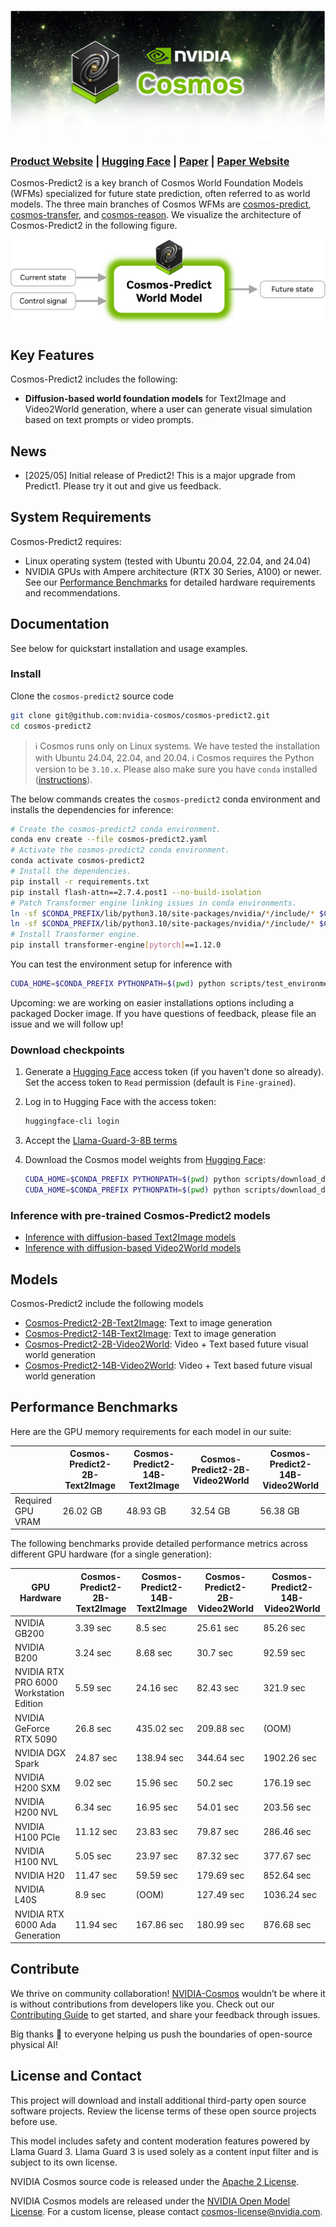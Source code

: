 <p align="center">
    <img src="assets/nvidia-cosmos-header.png" alt="NVIDIA Cosmos Header">
</p>

### [Product Website](https://www.nvidia.com/en-us/ai/cosmos/) | [Hugging Face](https://huggingface.co/collections/nvidia/cosmos-predict2-68028efc052239369a0f2959) | [Paper](https://arxiv.org/abs/2501.03575) | [Paper Website](https://research.nvidia.com/labs/dir/cosmos-predict1)

Cosmos-Predict2 is a key branch of Cosmos World Foundation Models (WFMs) specialized for future state prediction, often referred to as world models. The three main branches of Cosmos WFMs are [cosmos-predict](https://github.com/nvidia-cosmos/cosmos-predict2), [cosmos-transfer](https://github.com/nvidia-cosmos/cosmos-transfer1), and [cosmos-reason](https://github.com/nvidia-cosmos/cosmos-reason1). We visualize the architecture of Cosmos-Predict2 in the following figure.

<p align="center">
    <img src="assets/cosmos-predict-diagram.png" alt="Cosmos-Predict Architecture Diagram">
</p>

## Key Features
Cosmos-Predict2 includes the following:

- **Diffusion-based world foundation models** for Text2Image and Video2World generation, where a user can generate visual simulation based on text prompts or video prompts.

## News
- [2025/05] Initial release of Predict2! This is a major upgrade from Predict1. Please try it out and give us feedback. 

## System Requirements

Cosmos-Predict2 requires:
* Linux operating system (tested with Ubuntu 20.04, 22.04, and 24.04)
* NVIDIA GPUs with Ampere architecture (RTX 30 Series, A100) or newer. See our [Performance Benchmarks](#performance-benchmarks) for detailed hardware requirements and recommendations.

## Documentation
See below for quickstart installation and usage examples. 

### Install
Clone the `cosmos-predict2` source code
```bash
git clone git@github.com:nvidia-cosmos/cosmos-predict2.git
cd cosmos-predict2
```

> ℹ️ Cosmos runs only on Linux systems. We have tested the installation with Ubuntu 24.04, 22.04, and 20.04.
> ℹ️ Cosmos requires the Python version to be `3.10.x`. Please also make sure you have `conda` installed ([instructions](https://docs.conda.io/projects/conda/en/latest/user-guide/install/index.html)).

The below commands creates the `cosmos-predict2` conda environment and installs the dependencies for inference:
```bash
# Create the cosmos-predict2 conda environment.
conda env create --file cosmos-predict2.yaml
# Activate the cosmos-predict2 conda environment.
conda activate cosmos-predict2
# Install the dependencies.
pip install -r requirements.txt
pip install flash-attn==2.7.4.post1 --no-build-isolation
# Patch Transformer engine linking issues in conda environments.
ln -sf $CONDA_PREFIX/lib/python3.10/site-packages/nvidia/*/include/* $CONDA_PREFIX/include/
ln -sf $CONDA_PREFIX/lib/python3.10/site-packages/nvidia/*/include/* $CONDA_PREFIX/include/python3.10
# Install Transformer engine.
pip install transformer-engine[pytorch]==1.12.0
```

You can test the environment setup for inference with
```bash
CUDA_HOME=$CONDA_PREFIX PYTHONPATH=$(pwd) python scripts/test_environment.py
```

Upcoming: we are working on easier installations options including a packaged Docker image. If you have questions of feedback, please file an issue and we will follow up!

### Download checkpoints
1. Generate a [Hugging Face](https://huggingface.co/settings/tokens) access token (if you haven't done so already). Set the access token to `Read` permission (default is `Fine-grained`).

2. Log in to Hugging Face with the access token:
   ```bash
   huggingface-cli login
   ```
3. Accept the [Llama-Guard-3-8B terms](https://huggingface.co/meta-llama/Llama-Guard-3-8B)

4. Download the Cosmos model weights from [Hugging Face](https://huggingface.co/collections/nvidia/cosmos-predict2-68028efc052239369a0f2959):
   ```bash
   CUDA_HOME=$CONDA_PREFIX PYTHONPATH=$(pwd) python scripts/download_diffusion_checkpoints.py --model_sizes 2B 14B --model_types Text2Image --checkpoint_dir checkpoints
   CUDA_HOME=$CONDA_PREFIX PYTHONPATH=$(pwd) python scripts/download_diffusion_checkpoints.py --model_sizes 2B 14B --model_types Video2World --checkpoint_dir checkpoints

### Inference with pre-trained Cosmos-Predict2 models
* [Inference with diffusion-based Text2Image models](/examples/inference_diffusion_text2image.md)
* [Inference with diffusion-based Video2World models](/examples/inference_diffusion_video2world.md)

## Models

Cosmos-Predict2 include the following models

* [Cosmos-Predict2-2B-Text2Image](https://huggingface.co/nvidia/Cosmos-Predict2-2B-Text2Image): Text to image generation
* [Cosmos-Predict2-14B-Text2Image](https://huggingface.co/nvidia/Cosmos-Predict2-14B-Text2Image): Text to image generation
* [Cosmos-Predict2-2B-Video2World](https://huggingface.co/nvidia/Cosmos-Predict2-2B-Video2World): Video + Text based future visual world generation
* [Cosmos-Predict2-14B-Video2World](https://huggingface.co/nvidia/Cosmos-Predict2-14B-Video2World): Video + Text based future visual world generation

## Performance Benchmarks

Here are the GPU memory requirements for each model in our suite:

|                      | Cosmos-Predict2-2B-Text2Image | Cosmos-Predict2-14B-Text2Image | Cosmos-Predict2-2B-Video2World | Cosmos-Predict2-14B-Video2World |
|---------------------------------|-----------------------------------|-----------------------------------|-----------------------------------|-----------------------------------|
| Required GPU VRAM | 26.02 GB | 48.93 GB | 32.54 GB | 56.38 GB |

The following benchmarks provide detailed performance metrics across different GPU hardware (for a single generation):

| GPU Hardware                     | Cosmos-Predict2-2B-Text2Image | Cosmos-Predict2-14B-Text2Image | Cosmos-Predict2-2B-Video2World | Cosmos-Predict2-14B-Video2World |
|---------------------------------|-----------------------------------|-----------------------------------|-----------------------------------|-----------------------------------|
| NVIDIA GB200 | 3.39 sec | 8.5 sec | 25.61 sec | 85.26 sec |
| NVIDIA B200 | 3.24 sec | 8.68 sec | 30.7 sec | 92.59 sec |
| NVIDIA RTX PRO 6000 Workstation Edition | 5.59 sec | 24.16 sec | 82.43 sec | 321.9 sec |
| NVIDIA GeForce RTX 5090 | 26.8 sec | 435.02 sec | 209.88 sec | (OOM) |
| NVIDIA DGX Spark | 24.87 sec | 138.94 sec | 344.64 sec | 1902.26 sec |
| NVIDIA H200 SXM | 9.02 sec | 15.96 sec | 50.2 sec | 176.19 sec |
| NVIDIA H200 NVL | 6.34 sec | 16.95 sec | 54.01 sec | 203.56 sec |
| NVIDIA H100 PCIe | 11.12 sec | 23.83 sec | 79.87 sec | 286.46 sec |
| NVIDIA H100 NVL | 5.05 sec | 23.97 sec | 87.32 sec | 377.67 sec |
| NVIDIA H20 | 11.47 sec | 59.59 sec | 179.69 sec | 852.64 sec |
| NVIDIA L40S | 8.9 sec | (OOM) | 127.49 sec | 1036.24 sec |
| NVIDIA RTX 6000 Ada Generation | 11.94 sec | 167.86 sec | 180.99 sec | 876.68 sec |

## Contribute

We thrive on community collaboration! [NVIDIA-Cosmos](https://github.com/nvidia-cosmos/) wouldn’t be where it is without contributions from developers like you. Check out our [Contributing Guide](CONTRIBUTING.md) to get started, and share your feedback through issues.

Big thanks 🙏 to everyone helping us push the boundaries of open-source physical AI!
<!-- ------------------------------ -->

## License and Contact

This project will download and install additional third-party open source software projects. Review the license terms of these open source projects before use.

This model includes safety and content moderation features powered by Llama Guard 3. Llama Guard 3 is used solely as a content input filter and is subject to its own license.

NVIDIA Cosmos source code is released under the [Apache 2 License](https://www.apache.org/licenses/LICENSE-2.0).

NVIDIA Cosmos models are released under the [NVIDIA Open Model License](https://www.nvidia.com/en-us/agreements/enterprise-software/nvidia-open-model-license). For a custom license, please contact [cosmos-license@nvidia.com](mailto:cosmos-license@nvidia.com).
